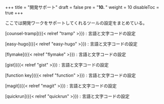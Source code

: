+++
title = "開発サポート"
draft = false
pre = "<b>10. </b>"
weight = 10
disableToc = true
+++

ここでは開発ワークをサポートしてくれるツールの設定をまとめている。

[counsel-tramp]({{< relref "tramp" >}})
: 言語と文字コードの設定

[easy-hugo]({{< relref "easy-hugo" >}})
: 言語と文字コードの設定

[flymake]({{< relref "flymake" >}})
: 言語と文字コードの設定

[gist]({{< relref "gist" >}})
: 言語と文字コードの設定

[function key]({{< relref "function" >}})
: 言語と文字コードの設定

[magit]({{< relref "magit" >}})
: 言語と文字コードの設定

[quickrun]({{< relref "quickrun" >}})
: 言語と文字コードの設定


